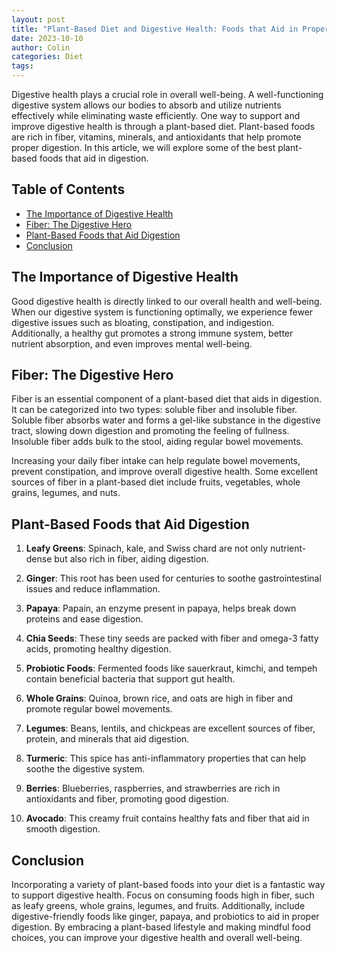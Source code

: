 ```yaml
---
layout: post
title: "Plant-Based Diet and Digestive Health: Foods that Aid in Proper Digestion"
date: 2023-10-10
author: Colin
categories: Diet
tags: 
---
```


Digestive health plays a crucial role in overall well-being. A well-functioning digestive system allows our bodies to absorb and utilize nutrients effectively while eliminating waste efficiently. One way to support and improve digestive health is through a plant-based diet. Plant-based foods are rich in fiber, vitamins, minerals, and antioxidants that help promote proper digestion. In this article, we will explore some of the best plant-based foods that aid in digestion.

## Table of Contents

- [The Importance of Digestive Health](#the-importance-of-digestive-health)
- [Fiber: The Digestive Hero](#fiber-the-digestive-hero)
- [Plant-Based Foods that Aid Digestion](#plant-based-foods-that-aid-digestion)
- [Conclusion](#conclusion)

## The Importance of Digestive Health

Good digestive health is directly linked to our overall health and well-being. When our digestive system is functioning optimally, we experience fewer digestive issues such as bloating, constipation, and indigestion. Additionally, a healthy gut promotes a strong immune system, better nutrient absorption, and even improves mental well-being.

## Fiber: The Digestive Hero

Fiber is an essential component of a plant-based diet that aids in digestion. It can be categorized into two types: soluble fiber and insoluble fiber. Soluble fiber absorbs water and forms a gel-like substance in the digestive tract, slowing down digestion and promoting the feeling of fullness. Insoluble fiber adds bulk to the stool, aiding regular bowel movements.

Increasing your daily fiber intake can help regulate bowel movements, prevent constipation, and improve overall digestive health. Some excellent sources of fiber in a plant-based diet include fruits, vegetables, whole grains, legumes, and nuts.

## Plant-Based Foods that Aid Digestion

1. **Leafy Greens**: Spinach, kale, and Swiss chard are not only nutrient-dense but also rich in fiber, aiding digestion.

2. **Ginger**: This root has been used for centuries to soothe gastrointestinal issues and reduce inflammation.

3. **Papaya**: Papain, an enzyme present in papaya, helps break down proteins and ease digestion.

4. **Chia Seeds**: These tiny seeds are packed with fiber and omega-3 fatty acids, promoting healthy digestion.

5. **Probiotic Foods**: Fermented foods like sauerkraut, kimchi, and tempeh contain beneficial bacteria that support gut health.

6. **Whole Grains**: Quinoa, brown rice, and oats are high in fiber and promote regular bowel movements.

7. **Legumes**: Beans, lentils, and chickpeas are excellent sources of fiber, protein, and minerals that aid digestion.

8. **Turmeric**: This spice has anti-inflammatory properties that can help soothe the digestive system.

9. **Berries**: Blueberries, raspberries, and strawberries are rich in antioxidants and fiber, promoting good digestion.

10. **Avocado**: This creamy fruit contains healthy fats and fiber that aid in smooth digestion.

## Conclusion

Incorporating a variety of plant-based foods into your diet is a fantastic way to support digestive health. Focus on consuming foods high in fiber, such as leafy greens, whole grains, legumes, and fruits. Additionally, include digestive-friendly foods like ginger, papaya, and probiotics to aid in proper digestion. By embracing a plant-based lifestyle and making mindful food choices, you can improve your digestive health and overall well-being.